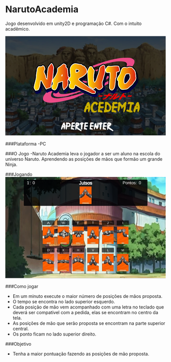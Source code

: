 # NarutoAcademia
Jogo desenvolvido em unity2D e programação C#. Com o intuito acadêmico.

![NarutoAcademiaMenu](https://github.com/NaejNunes/NarutoAcademia/blob/master/Imagens/NarutoAcademiaMenu.png?raw=true)

###Plataforma
-PC

###O Jogo
-Naruto Academia leva o jogador a ser um aluno na escola do universo Naruto. Aprendendo as posições de mãos que formão um grande Ninja.

###Jogando
![GamePlay](https://github.com/NaejNunes/NarutoAcademia/blob/master/Imagens/GamePlay.png?raw=true)

###Como jogar
- Em um minuto execute o maior número de posições de mãos proposta.
- O tempo se encontra no lado superior esquerdo.
- Cada posição de mão vem acompanhado com uma letra no teclado que deverá ser compativel com a pedida, elas se encontram no centro da tela.
- As posições de mão que serão proposta se encontram na parte superior central.
- Os ponto ficam no lado superior direito.

###Objetivo
- Tenha a maior pontuação fazendo as posições de mão proposta.

